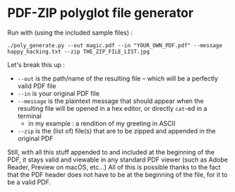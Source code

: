 # PDF-ZIP polyglot file generator
Run with (using the included sample files) : 
```
./poly_generate.py --out magic.pdf --in "YOUR_OWN_PDF.pdf" --message happy_hacking.txt --zip THE_ZIP_FILE_LIST.jpg
```

Let's break this up : 
* `--out` is the path/name of the resulting file – which will be a perfectly valid PDF file
* `--in` is your original PDF file
* `--message` is the plaintext message that should appear when the resulting file will be opened in a hex editor, or directly `cat`-ed in a terminal
	* in my example : a rendition of my greeting in ASCII
* `--zip` is the (list of) file(s) that are to be zipped and appended in the original PDF


Still, with all this stuff appended to and included at the beginning of the PDF, it stays valid and viewable in any standard PDF viewer (such as Adobe Reader, Preview on macOS, etc...)
All of this is possible thanks to the fact that the PDF header does not have to be at the beginning of the file, for it to be a valid PDF.